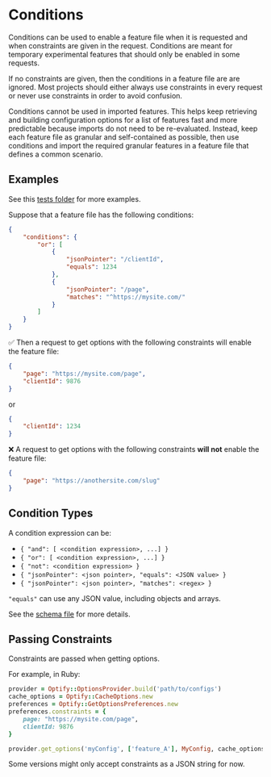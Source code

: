 # Conditions
Conditions can be used to enable a feature file when it is requested and when constraints are given in the request.
Conditions are meant for temporary experimental features that should only be enabled in some requests.

If no constraints are given, then the conditions in a feature file are are ignored.
Most projects should either always use constraints in every request or never use constraints in order to avoid confusion.

Conditions cannot be used in imported features.
This helps keep retrieving and building configuration options for a list of features fast and more predictable because imports do not need to be re-evaluated.
Instead, keep each feature file as granular and self-contained as possible, then use conditions and import the required granular features in a feature file that defines a common scenario.

## Examples
See this [tests folder](../tests/test_suites/conditions) for more examples.

Suppose that a feature file has the following conditions:
```JSON
{
    "conditions": {
        "or": [
            {
                "jsonPointer": "/clientId",
                "equals": 1234
            },
            {
                "jsonPointer": "/page",
                "matches": "^https://mysite.com/"
            }
        ]
    }
}
```

✅ Then a request to get options with the following constraints will enable the feature file:

```JSON
{
    "page": "https://mysite.com/page",
    "clientId": 9876
}
```

or

```JSON
{
    "clientId": 1234
}
```

❌ A request to get options with the following constraints **will not** enable the feature file:
```JSON
{
    "page": "https://anothersite.com/slug"
}
```

## Condition Types

A condition expression can be:
- `{ "and": [ <condition expression>, ...] }`
- `{ "or": [ <condition expression>, ...] }`
- `{ "not": <condition expression> }`
- `{ "jsonPointer": <json pointer>, "equals": <JSON value> }`
- `{ "jsonPointer": <json pointer>, "matches": <regex> }`

`"equals"` can use any JSON value, including objects and arrays.

See the [schema file](../schemas/feature_file.json) for more details.

## Passing Constraints

Constraints are passed when getting options.

For example, in Ruby:
```Ruby
provider = Optify::OptionsProvider.build('path/to/configs')
cache_options = Optify::CacheOptions.new
preferences = Optify::GetOptionsPreferences.new
preferences.constraints = {
    page: "https://mysite.com/page",
    clientId: 9876
}

provider.get_options('myConfig', ['feature_A'], MyConfig, cache_options, preferences)
```

Some versions might only accept constraints as a JSON string for now.
